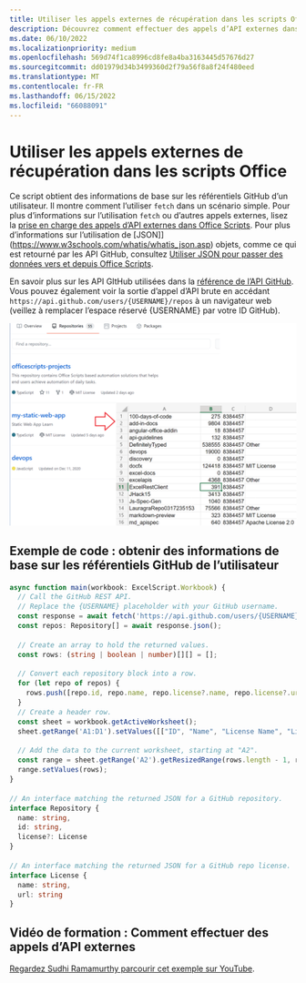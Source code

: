 ```yaml
---
title: Utiliser les appels externes de récupération dans les scripts Office
description: Découvrez comment effectuer des appels d’API externes dans Office Scripts.
ms.date: 06/10/2022
ms.localizationpriority: medium
ms.openlocfilehash: 569d74f1ca8996cd8fe8a4ba3163445d57676d27
ms.sourcegitcommit: dd01979d34b3499360d2f79a56f8a8f24f480eed
ms.translationtype: MT
ms.contentlocale: fr-FR
ms.lasthandoff: 06/15/2022
ms.locfileid: "66088091"
---
```

# <a name="use-external-fetch-calls-in-office-scripts"></a>Utiliser les appels externes de récupération dans les scripts Office

Ce script obtient des informations de base sur les référentiels GitHub d’un utilisateur. Il montre comment l’utiliser `fetch` dans un scénario simple. Pour plus d’informations sur l’utilisation `fetch` ou d’autres appels externes, lisez la [prise en charge des appels d’API externes dans Office Scripts](../../develop/external-calls.md). Pour plus d’informations sur l’utilisation de [JSON]](https://www.w3schools.com/whatis/whatis_json.asp) objets, comme ce qui est retourné par les API GitHub, consultez [Utiliser JSON pour passer des données vers et depuis Office Scripts](../../develop/use-json.md).

En savoir plus sur les API GItHub utilisées dans la [référence de l’API GitHub](https://docs.github.com/rest/reference/repos#list-repositories-for-a-user). Vous pouvez également voir la sortie d’appel d’API brute en accédant `https://api.github.com/users/{USERNAME}/repos` à un navigateur web (veillez à remplacer l’espace réservé {USERNAME} par votre ID GitHub).

![Exemple d’informations sur l’obtention de référentiels](../../images/git.png)

## <a name="sample-code-get-basic-information-about-users-github-repositories"></a>Exemple de code : obtenir des informations de base sur les référentiels GitHub de l’utilisateur

```TypeScript
async function main(workbook: ExcelScript.Workbook) {
  // Call the GitHub REST API.
  // Replace the {USERNAME} placeholder with your GitHub username.
  const response = await fetch('https://api.github.com/users/{USERNAME}/repos');
  const repos: Repository[] = await response.json();

  // Create an array to hold the returned values.
  const rows: (string | boolean | number)[][] = [];

  // Convert each repository block into a row.
  for (let repo of repos) {
    rows.push([repo.id, repo.name, repo.license?.name, repo.license?.url]);
  }
  // Create a header row.
  const sheet = workbook.getActiveWorksheet();
  sheet.getRange('A1:D1').setValues([["ID", "Name", "License Name", "License URL"]]);

  // Add the data to the current worksheet, starting at "A2".
  const range = sheet.getRange('A2').getResizedRange(rows.length - 1, rows[0].length - 1);
  range.setValues(rows);
}

// An interface matching the returned JSON for a GitHub repository.
interface Repository {
  name: string,
  id: string,
  license?: License
}

// An interface matching the returned JSON for a GitHub repo license.
interface License {
  name: string,
  url: string
}
```

## <a name="training-video-how-to-make-external-api-calls"></a>Vidéo de formation : Comment effectuer des appels d’API externes

[Regardez Sudhi Ramamurthy parcourir cet exemple sur YouTube](https://youtu.be/fulP29J418E).
